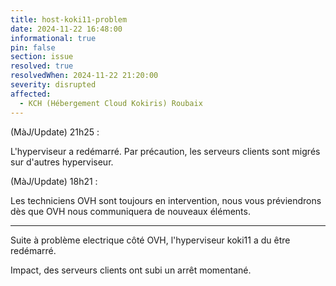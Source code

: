 ```yaml
---
title: host-koki11-problem
date: 2024-11-22 16:48:00
informational: true
pin: false
section: issue
resolved: true
resolvedWhen: 2024-11-22 21:20:00
severity: disrupted
affected:
  - KCH (Hébergement Cloud Kokiris) Roubaix 
---
```

(MàJ/Update) 21h25 :

L'hyperviseur a redémarré.
Par précaution, les serveurs clients sont migrés sur d'autres hyperviseur.

(MàJ/Update) 18h21 :

Les techniciens OVH sont toujours en intervention, nous vous préviendrons dès que OVH nous communiquera de nouveaux éléments.

---

Suite à problème electrique côté OVH, l'hyperviseur koki11 a du être redémarré.

Impact, des serveurs clients ont subi un arrêt momentané.  

